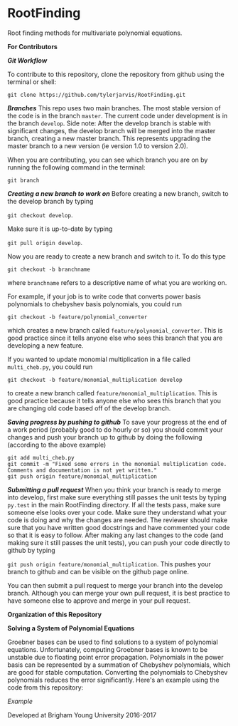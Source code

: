 # RootFinding

Root finding methods for multivariate polynomial equations.

**For Contributors**

***Git Workflow***

To contribute to this repository, clone the repository from github using the terminal or shell:

`git clone https://github.com/tylerjarvis/RootFinding.git`

***Branches***
This repo uses two main branches.
The most stable version of the code is in the branch `master`.
The current code under development is in the branch `develop`.
Side note: After the develop branch is stable with significant changes, the develop branch will be merged into the master branch, creating a new master branch. This represents upgrading the master branch to a new version (ie version 1.0 to version 2.0).

When you are contributing, you can see which branch you are on by running the following command in the terminal:

`git branch`

***Creating a new branch to work on***
Before creating a new branch, switch to the develop branch by typing

`git checkout develop`.

Make sure it is up-to-date by typing

`git pull origin develop`.

Now you are ready to create a new branch and switch to it.
To do this type

`git checkout -b branchname`

where `branchname` refers to a descriptive name of what you are working on.

For example, if your job is to write code that converts power basis polynomials to chebyshev basis polynomials, you could run

`git checkout -b feature/polynomial_converter`

which creates a new branch called `feature/polynomial_converter`.
This is good practice since it tells anyone else who sees this branch that you are developing a new feature.

If you wanted to update monomial multiplication in a file called `multi_cheb.py`, you could run

`git checkout -b feature/monomial_multiplication develop`

to create a new branch called `feature/monomial_multiplication`.
This is good practice because it tells anyone else who sees this branch that you are changing old code based off of the develop branch.

***Saving progress by pushing to github***
To save your progress at the end of a work period (probably good to do hourly or so) you should commit your changes and push your branch up to github by doing the following (according to the above example)

```
git add multi_cheb.py
git commit -m "Fixed some errors in the monomial multiplication code. Comments and documentation is not yet written."
git push origin feature/monomial_multiplication
```

***Submitting a pull request***
When you think your branch is ready to merge into develop, first make sure everything still passes the unit tests by typing
`py.test`
in the main RootFinding directory.
If all the tests pass, make sure someone else looks over your code.
Make sure they understand what your code is doing and why the changes are needed.
The reviewer should make sure that you have written good docstrings and have commented your code so that it is easy to follow.
After making any last changes to the code (and making sure it still passes the unit tests), you can push your code directly to github by typing

`git push origin feature/monomial_multiplication`.
This pushes your branch to github and can be visible on the github page online.

You can then submit a pull request to merge your branch into the develop branch.
Although you can merge your own pull request, it is best practice to have someone else to approve and merge in your pull request.

**Organization of this Repository**


**Solving a System of Polynomial Equations**

Groebner bases can be used to find solutions to a system of polynomial equations.
Unfortunately, computing Groebner bases is known to be unstable due to floating point error propagation.
Polynomials in the power basis can be represented by a summation of Chebyshev polynomials, which are good for stable computation.
Converting the polynomials to Chebyshev polynomials reduces the error significantly.
Here's an example using the code from this repository:

*Example*

Developed at Brigham Young University 2016-2017
